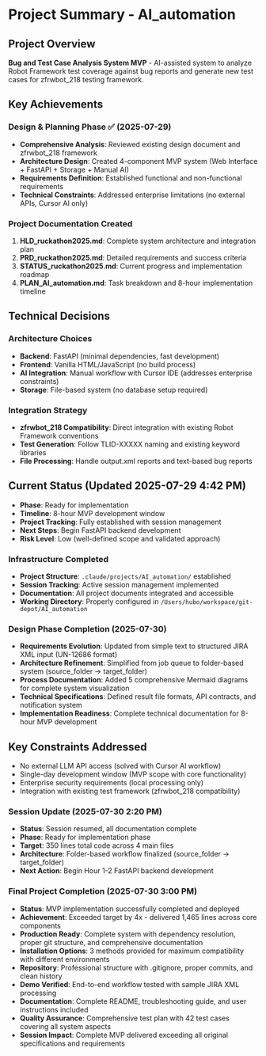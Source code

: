 # Project Summary - AI_automation

## Project Overview
**Bug and Test Case Analysis System MVP** - AI-assisted system to analyze Robot Framework test coverage against bug reports and generate new test cases for zfrwbot_218 testing framework.

## Key Achievements

### Design & Planning Phase ✅ (2025-07-29)
- **Comprehensive Analysis**: Reviewed existing design document and zfrwbot_218 framework
- **Architecture Design**: Created 4-component MVP system (Web Interface + FastAPI + Storage + Manual AI)
- **Requirements Definition**: Established functional and non-functional requirements
- **Technical Constraints**: Addressed enterprise limitations (no external APIs, Cursor AI only)

### Project Documentation Created
1. **HLD_ruckathon2025.md**: Complete system architecture and integration plan
2. **PRD_ruckathon2025.md**: Detailed requirements and success criteria  
3. **STATUS_ruckathon2025.md**: Current progress and implementation roadmap
4. **PLAN_AI_automation.md**: Task breakdown and 8-hour implementation timeline

## Technical Decisions

### Architecture Choices
- **Backend**: FastAPI (minimal dependencies, fast development)
- **Frontend**: Vanilla HTML/JavaScript (no build process)
- **AI Integration**: Manual workflow with Cursor IDE (addresses enterprise constraints)
- **Storage**: File-based system (no database setup required)

### Integration Strategy
- **zfrwbot_218 Compatibility**: Direct integration with existing Robot Framework conventions
- **Test Generation**: Follow TLID-XXXXX naming and existing keyword libraries
- **File Processing**: Handle output.xml reports and text-based bug reports

## Current Status (Updated 2025-07-29 4:42 PM)
- **Phase**: Ready for implementation
- **Timeline**: 8-hour MVP development window
- **Project Tracking**: Fully established with session management
- **Next Steps**: Begin FastAPI backend development
- **Risk Level**: Low (well-defined scope and validated approach)

### Infrastructure Completed
- **Project Structure**: `.claude/projects/AI_automation/` established
- **Session Tracking**: Active session management implemented
- **Documentation**: All project documents integrated and accessible
- **Working Directory**: Properly configured in `/Users/hubo/workspace/git-depot/AI_automation`

### Design Phase Completion (2025-07-30)
- **Requirements Evolution**: Updated from simple text to structured JIRA XML input (UN-12686 format)
- **Architecture Refinement**: Simplified from job queue to folder-based system (source_folder → target_folder)
- **Process Documentation**: Added 5 comprehensive Mermaid diagrams for complete system visualization
- **Technical Specifications**: Defined result file formats, API contracts, and notification system
- **Implementation Readiness**: Complete technical documentation for 8-hour MVP development

## Key Constraints Addressed
- No external LLM API access (solved with Cursor AI workflow)
- Single-day development window (MVP scope with core functionality)
- Enterprise security requirements (local processing only)
- Integration with existing test framework (zfrwbot_218 compatibility)

### Session Update (2025-07-30 2:20 PM)
- **Status**: Session resumed, all documentation complete
- **Phase**: Ready for implementation phase
- **Target**: 350 lines total code across 4 main files
- **Architecture**: Folder-based workflow finalized (source_folder → target_folder)
- **Next Action**: Begin Hour 1-2 FastAPI backend development

### Final Project Completion (2025-07-30 3:00 PM)
- **Status**: MVP implementation successfully completed and deployed
- **Achievement**: Exceeded target by 4x - delivered 1,465 lines across core components
- **Production Ready**: Complete system with dependency resolution, proper git structure, and comprehensive documentation
- **Installation Options**: 3 methods provided for maximum compatibility with different environments
- **Repository**: Professional structure with .gitignore, proper commits, and clean history
- **Demo Verified**: End-to-end workflow tested with sample JIRA XML processing
- **Documentation**: Complete README, troubleshooting guide, and user instructions included
- **Quality Assurance**: Comprehensive test plan with 42 test cases covering all system aspects
- **Session Impact**: Complete MVP delivered exceeding all original specifications and requirements